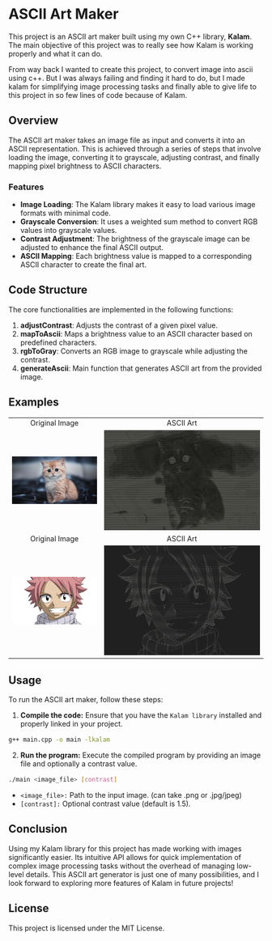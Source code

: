 # ASCII Art Maker

This project is an ASCII art maker built using my own C++ library, **Kalam**.
The main objective of this project was to really see how Kalam is working properly and what it can do.

From way back I wanted to create this project, to convert image into ascii using c++.
But I was always failing and finding it hard to do, but I made kalam for simplifying image processing tasks and
finally able to give life to this project in so few lines of code because of Kalam.

## Overview

The ASCII art maker takes an image file as input and converts it into an ASCII representation. This is achieved through a series of steps that involve loading the image, converting it to grayscale, adjusting contrast, and finally mapping pixel brightness to ASCII characters.

### Features

- **Image Loading**: The Kalam library makes it easy to load various image formats with minimal code.
- **Grayscale Conversion**: It uses a weighted sum method to convert RGB values into grayscale values.
- **Contrast Adjustment**: The brightness of the grayscale image can be adjusted to enhance the final ASCII output.
- **ASCII Mapping**: Each brightness value is mapped to a corresponding ASCII character to create the final art.

## Code Structure

The core functionalities are implemented in the following functions:

1. **adjustContrast**: Adjusts the contrast of a given pixel value.
2. **mapToAscii**: Maps a brightness value to an ASCII character based on predefined characters.
3. **rgbToGray**: Converts an RGB image to grayscale while adjusting the contrast.
4. **generateAscii**: Main function that generates ASCII art from the provided image.

## Examples

<table>
  <tr>
    <td align="center">Original Image</td>
    <td align="center">ASCII Art</td>
  </tr>
  <tr>
    <td>
      <img src="examples/cat.jpg" alt="Original Image"/>
    </td>
    <td>
      <img src="examples/catA.png" alt="ASCII Art" , style="white-space: pre; font-family: monospace;"/>
    </td>
  </tr>

  <tr>
    <td align="center">Original Image</td>
    <td align="center">ASCII Art</td>
  </tr>
  <tr>
    <td>
      <img src="examples/natsu.jpg" alt="Original Image"/>
    </td>
    <td>
      <img src="examples/natsuA.png" alt="ASCII Art" , style="white-space: pre; font-family: monospace;"/>
    </td>
  </tr>
</table>

## Usage

To run the ASCII art maker, follow these steps:

1. **Compile the code:** Ensure that you have the `Kalam library` installed and properly linked in your project.

```bash
g++ main.cpp -o main -lkalam
```

2. **Run the program:** Execute the compiled program by providing an image file and optionally a contrast value.

```bash
./main <image_file> [contrast]
```

- `<image_file>:` Path to the input image. (can take .png or .jpg/jpeg)
- `[contrast]:` Optional contrast value (default is 1.5).

## Conclusion

Using my Kalam library for this project has made working with images significantly easier. Its intuitive API allows for quick implementation of complex image processing tasks without the overhead of managing low-level details. This ASCII art generator is just one of many possibilities, and I look forward to exploring more features of Kalam in future projects!

## License

This project is licensed under the MIT License.
